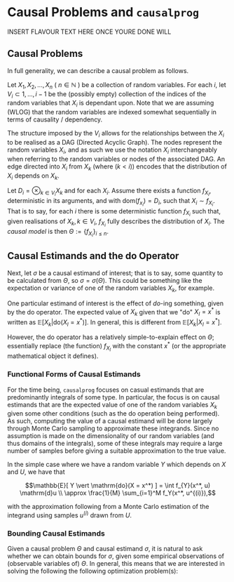 # Causal Problems and `causalprog`

INSERT FLAVOUR TEXT HERE ONCE YOURE DONE WILL

## Causal Problems

In full generality, we can describe a causal problem as follows.

Let $X_1, X_2, ..., X_n$ ( $n\in\mathbb{N}$ ) be a collection of random variables.
For each $i$, let $V_i \subset {1, ..., i-1}$ be the (possibly empty) collection of the indices of the random variables that $X_i$ is dependant upon.
Note that we are assuming (WLOG) that the random variables are indexed somewhat sequentially in terms of causality / dependency.

The structure imposed by the $V_i$ allows for the relationships between the $X_i$ to be realised as a DAG (Directed Acyclic Graph).
The nodes represent the random variables $X_i$, and as such we use the notation $X_i$ interchangeably when referring to the random variables or nodes of the associated DAG.
An edge directed into $X_i$ from $X_k$ (where $(k < i)$) encodes that the distribution of $X_i$ depends on $X_k$.

Let $D_i = \otimes_{k\in V_i} X_k$ and for each $X_i$.
Assume there exists a function $f_{X_i}$, deterministic in its arguments, and with $\mathrm{dom}(f_{x_i}) = D_i$, such that $X_i \sim f_{X_i}$.
That is to say, for each $i$ there is some deterministic function $f_{X_i}$ such that, given realisations of $X_k, k\in V_i$, $f_{X_i}$ fully describes the distribution of $X_i$.
The _causal model_ is then $\Theta := \left\{ f_{X_i} \right\}_{i\leq n}$.

## Causal Estimands and the $\mathrm{do}$ Operator

Next, let $\sigma$ be a causal estimand of interest; that is to say, some quantity to be calculated from $\Theta$, so $\sigma = \sigma(\Theta)$.
This could be something like the expectation or variance of one of the random variables $X_k$, for example.

One particular estimand of interest is the effect of _do_-ing something, given by the $\mathrm{do}$ operator.
The expected value of $X_k$ given that we "do" $X_l = x^*$ is written as $\mathbb{E}[ X_k \vert \mathrm{do}(X_l = x^*) ]$.
In general, this is different from $\mathbb{E}[ X_k \vert X_l = x^* ]$.

However, the $\mathrm{do}$ operator has a relatively simple-to-explain effect on $\Theta$; essentially replace (the function) $f_{X_l}$ with the constant $x^*$ (or the appropriate mathematical object it defines).

### Functional Forms of Causal Estimands

For the time being, `causalprog` focuses on casual estimands that are predominantly integrals of some type.
In particular, the focus is on causal estimands that are the expected value of one of the random variables $X_k$ given some other conditions (such as the $\mathrm{do}$ operation being performed).
As such, computing the value of a causal estimand will be done largely through Monte Carlo sampling to approximate these integrands.
Since no assumption is made on the dimensionality of our random variables (and thus domains of the integrals), some of these integrals may require a large number of samples before giving a suitable approximation to the true value.

In the simple case where we have a random variable $Y$ which depends on $X$ and $U$, we have that

$$\mathbb{E}[ Y \vert \mathrm{do}(X = x^*) ] = \int f_{Y}(x^*, u) \mathrm{d}u \\ \approx \frac{1}{M} \sum_{i=1}^M f_Y(x^*, u^{(i)}),$$

with the approximation following from a Monte Carlo estimation of the integrand using samples $u^{(i)}$ drawn from $U$.

### Bounding Causal Estimands

Given a causal problem $\Theta$ and causal estimand $\sigma$, it is natural to ask whether we can obtain bounds for $\sigma$, given some empirical observations of (observable variables of) $\Theta$.
In general, this means that we are interested in solving the following the following optimization problem(s):
